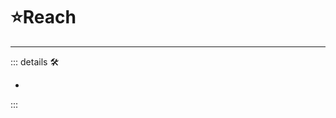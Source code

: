 # ⭐<labor>Reach</labor>

---

<!-- =================================================== -->
<!-- =================================================== -->
<!-- =================================================== -->
<!-- =================================================== -->
<!-- =================================================== -->
::: details 🛠

-

:::